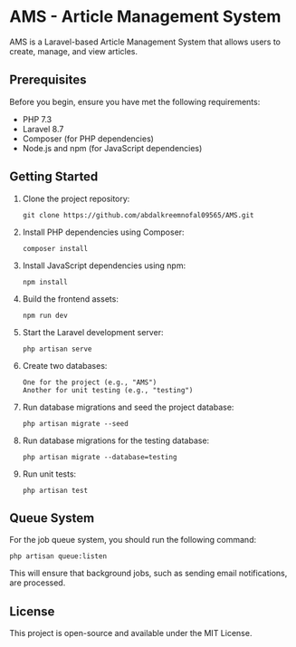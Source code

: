 # AMS - Article Management System

AMS is a Laravel-based Article Management System that allows users to create, manage, and view articles.

## Prerequisites

Before you begin, ensure you have met the following requirements:

- PHP 7.3
- Laravel 8.7
- Composer (for PHP dependencies)
- Node.js and npm (for JavaScript dependencies)

## Getting Started

1. Clone the project repository:
   ```
   git clone https://github.com/abdalkreemnofal09565/AMS.git
2. Install PHP dependencies using Composer:

    ```
    composer install
3. Install JavaScript dependencies using npm:

    ```
    npm install
4. Build the frontend assets:
    ````
    npm run dev
5. Start the Laravel development server:
    ````
    php artisan serve
6. Create two databases:
    ````
    One for the project (e.g., "AMS")
    Another for unit testing (e.g., "testing")
7. Run database migrations and seed the project database:
    ````
    php artisan migrate --seed
8. Run database migrations for the testing database:
    ````
    php artisan migrate --database=testing
9. Run unit tests:
    ````
    php artisan test
## Queue System
For the job queue system, you should run the following command:


    
    php artisan queue:listen
This will ensure that background jobs, such as sending email notifications, are processed.



## License
This project is open-source and available under the MIT License.



